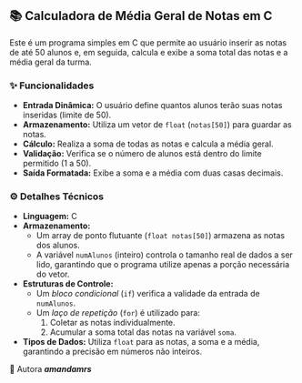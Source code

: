 ## 📚 Calculadora de Média Geral de Notas em C

Este é um programa simples em C que permite ao usuário inserir as notas de até 50 alunos e, em seguida, calcula e exibe a soma total das notas e a média geral da turma.

### ✨ Funcionalidades

  * **Entrada Dinâmica:** O usuário define quantos alunos terão suas notas inseridas (limite de 50).
  * **Armazenamento:** Utiliza um vetor de `float` (`notas[50]`) para guardar as notas.
  * **Cálculo:** Realiza a soma de todas as notas e calcula a média geral.
  * **Validação:** Verifica se o número de alunos está dentro do limite permitido (1 a 50).
  * **Saída Formatada:** Exibe a soma e a média com duas casas decimais.

### ⚙️ Detalhes Técnicos

  * **Linguagem:** C
  * **Armazenamento:**
      * Um array de ponto flutuante (`float notas[50]`) armazena as notas dos alunos.
      * A variável `numAlunos` (inteiro) controla o tamanho real de dados a ser lido, garantindo que o programa utilize apenas a porção necessária do vetor.
  * **Estruturas de Controle:**
      * Um *bloco condicional* (`if`) verifica a validade da entrada de `numAlunos`.
      * Um *laço de repetição* (`for`) é utilizado para:
        1.  Coletar as notas individualmente.
        2.  Acumular a soma total das notas na variável `soma`.
  * **Tipos de Dados:** Utiliza `float` para as notas, a soma e a média, garantindo a precisão em números não inteiros.

👤 Autora
***amandamrs***
